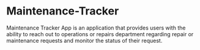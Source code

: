 # Maintenance-Tracker
Maintenance Tracker App is an application that provides users with the ability to reach out to operations or repairs department regarding repair or maintenance requests and monitor the status of their request.
